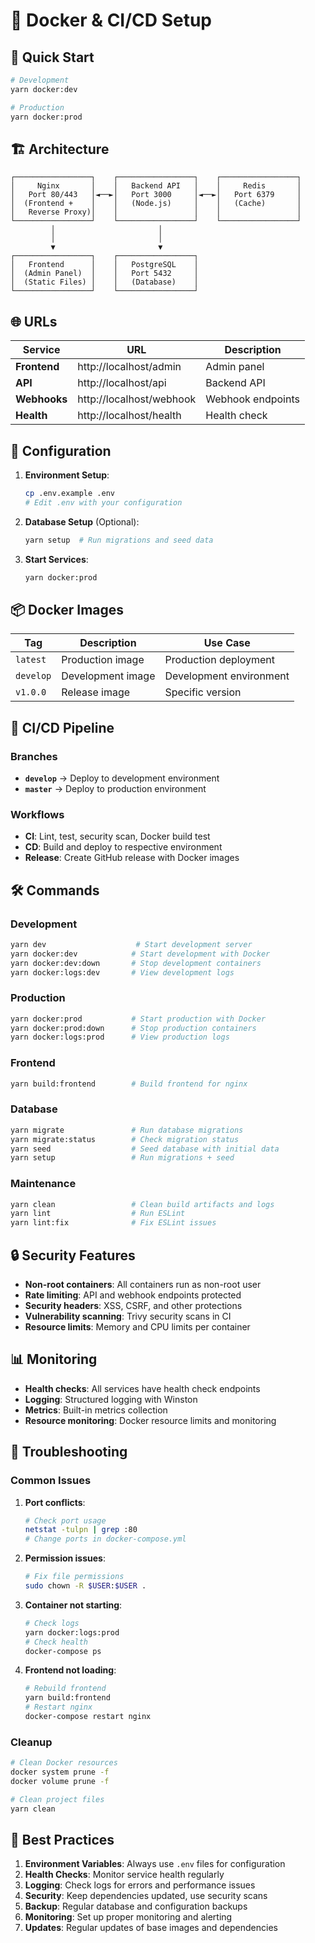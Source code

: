 # 🐳 Docker & CI/CD Setup

## 🚀 Quick Start

```bash
# Development
yarn docker:dev

# Production
yarn docker:prod
```

## 🏗️ Architecture

```
┌─────────────────┐    ┌─────────────────┐    ┌─────────────────┐
│     Nginx       │    │   Backend API   │    │     Redis       │
│   Port 80/443   │◄──►│   Port 3000     │◄──►│   Port 6379     │
│  (Frontend +    │    │   (Node.js)     │    │   (Cache)       │
│   Reverse Proxy)│    │                 │    │                 │
└─────────────────┘    └─────────────────┘    └─────────────────┘
         │                       │
         │                       │
         ▼                       ▼
┌─────────────────┐    ┌─────────────────┐
│   Frontend      │    │   PostgreSQL    │
│  (Admin Panel)  │    │   Port 5432     │
│  (Static Files) │    │   (Database)    │
└─────────────────┘    └─────────────────┘
```

## 🌐 URLs

| Service | URL | Description |
|---------|-----|-------------|
| **Frontend** | http://localhost/admin | Admin panel |
| **API** | http://localhost/api | Backend API |
| **Webhooks** | http://localhost/webhook | Webhook endpoints |
| **Health** | http://localhost/health | Health check |

## 🔧 Configuration

1. **Environment Setup**:
   ```bash
   cp .env.example .env
   # Edit .env with your configuration
   ```

2. **Database Setup** (Optional):
   ```bash
   yarn setup  # Run migrations and seed data
   ```

3. **Start Services**:
   ```bash
   yarn docker:prod
   ```

## 📦 Docker Images

| Tag | Description | Use Case |
|-----|-------------|----------|
| `latest` | Production image | Production deployment |
| `develop` | Development image | Development environment |
| `v1.0.0` | Release image | Specific version |

## 🔄 CI/CD Pipeline

### Branches
- **`develop`** → Deploy to development environment
- **`master`** → Deploy to production environment

### Workflows
- **CI**: Lint, test, security scan, Docker build test
- **CD**: Build and deploy to respective environment
- **Release**: Create GitHub release with Docker images

## 🛠️ Commands

### Development
```bash
yarn dev                    # Start development server
yarn docker:dev            # Start development with Docker
yarn docker:dev:down       # Stop development containers
yarn docker:logs:dev       # View development logs
```

### Production
```bash
yarn docker:prod           # Start production with Docker
yarn docker:prod:down      # Stop production containers
yarn docker:logs:prod      # View production logs
```

### Frontend
```bash
yarn build:frontend        # Build frontend for nginx
```

### Database
```bash
yarn migrate               # Run database migrations
yarn migrate:status        # Check migration status
yarn seed                  # Seed database with initial data
yarn setup                 # Run migrations + seed
```

### Maintenance
```bash
yarn clean                 # Clean build artifacts and logs
yarn lint                  # Run ESLint
yarn lint:fix              # Fix ESLint issues
```

## 🔒 Security Features

- **Non-root containers**: All containers run as non-root user
- **Rate limiting**: API and webhook endpoints protected
- **Security headers**: XSS, CSRF, and other protections
- **Vulnerability scanning**: Trivy security scans in CI
- **Resource limits**: Memory and CPU limits per container

## 📊 Monitoring

- **Health checks**: All services have health check endpoints
- **Logging**: Structured logging with Winston
- **Metrics**: Built-in metrics collection
- **Resource monitoring**: Docker resource limits and monitoring

## 🚨 Troubleshooting

### Common Issues

1. **Port conflicts**:
   ```bash
   # Check port usage
   netstat -tulpn | grep :80
   # Change ports in docker-compose.yml
   ```

2. **Permission issues**:
   ```bash
   # Fix file permissions
   sudo chown -R $USER:$USER .
   ```

3. **Container not starting**:
   ```bash
   # Check logs
   yarn docker:logs:prod
   # Check health
   docker-compose ps
   ```

4. **Frontend not loading**:
   ```bash
   # Rebuild frontend
   yarn build:frontend
   # Restart nginx
   docker-compose restart nginx
   ```

### Cleanup
```bash
# Clean Docker resources
docker system prune -f
docker volume prune -f

# Clean project files
yarn clean
```

## 📝 Best Practices

1. **Environment Variables**: Always use `.env` files for configuration
2. **Health Checks**: Monitor service health regularly
3. **Logging**: Check logs for errors and performance issues
4. **Security**: Keep dependencies updated, use security scans
5. **Backup**: Regular database and configuration backups
6. **Monitoring**: Set up proper monitoring and alerting
7. **Updates**: Regular updates of base images and dependencies
